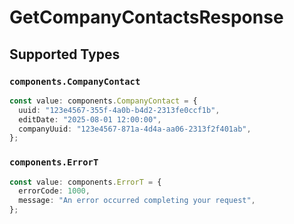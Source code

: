 # GetCompanyContactsResponse


## Supported Types

### `components.CompanyContact`

```typescript
const value: components.CompanyContact = {
  uuid: "123e4567-355f-4a0b-b4d2-2313fe0ccf1b",
  editDate: "2025-08-01 12:00:00",
  companyUuid: "123e4567-871a-4d4a-aa06-2313f2f401ab",
};
```

### `components.ErrorT`

```typescript
const value: components.ErrorT = {
  errorCode: 1000,
  message: "An error occurred completing your request",
};
```

